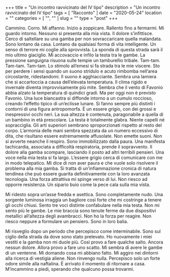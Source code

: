 +++
title = "Un incontro ravvicinato del IV tipo"
description = "Un incontro ravvicinato del IV tipo"
tags = [ "Racconto" ]
date = "2020-05-24"
location = ""
categories = [
  "",
  ""
]
slug = ""
type = "post"
+++

Cammino. Corro. Mi affanno. Inizio a zoppicare. Rallento fino a fermarmi. Mi guardo intorno. Nessuno si presenta alla mia vista. Il dolore s’infittisce. Cerco di saltellare su una gamba per non sovraccaricare quella malandata. Sono lontano da casa. Lontano da qualsiasi forma di vita intelligente.  Un senso di terrore mi coglie alla sprovvista. La sponda di questa strada sarà il mio ultimo giaciglio. Mi accovaccio e infilo la testa tra le gambe. La pressione sanguigna risuona sulle tempie un tamburellio tribale.  Tam-tam. Tam-tam. Tam-tam. Lo stimolo all’emesi si fa strada tra le mie viscere. Sto per perdere i sensi quando un suono stridulo e acuto rimbomba nell’area circostante, ridestandomi. Il suono è agghiacciante. Sembra una lamiera che si accartoccia a causa dell’elevata temperatura. Il clima rigido e invernale diventa improvvisamente più mite. Sembra che il vento di Favonio abbia alzato la temperatura di quindici gradi. Ma per oggi non è previsto Favonio. Una luce biancastra si diffonde intorno a un cumulo roccioso, creando l’effetto tipico di un’eclisse lunare. Si fanno sempre più distinti i contorni di una figura antropomorfa. È un essere grigio, con dei grossi e inespressivi occhi neri. La sua altezza è contenuta, paragonabile a quella di un bambino in età prescolare. La testa è totalmente glabra. Niente capelli né sopracciglia. Gli arti superiori sembrano sproporzionati rispetto al resto del corpo. L’armonia delle mani sembra spezzata da un numero eccessivo di dita, che risultano essere estremamente affusolate. Non emette suoni. Non si avverte neanche il respiro. Sono immobilizzato dalla paura. Una manifesta tachicardia, associata a difficoltà respiratoria, prende il sopravvento. Il dolore alla gamba scompare, lasciando il posto ad altri terribili pensieri. Una voce nella mia testa si fa largo. L’essere grigio cerca di comunicare con me in modo telepatico. Mi dice di non aver paura e che vuole solo risolvere il problema alla mia gamba. Si tratta di un’infiammazione cronica di natura tendinea che può essere guarita definitivamente con la loro avanzata tecnologia. Una forza attrattiva mi spinge verso di lui. Non riesco ad opporre resistenza. Un sipario buio come la pece cala sulla mia vista. 

Mi ridesto sopra un’asse fredda e asettica. Sono completamente nudo. Una sorgente luminosa irraggia un bagliore così forte che mi costringe a tenere gli occhi chiusi. Sento tre voci distinte confabulare nella mia testa. Non mi sento più le gambe. Le mie braccia sono tenute ferme da due dispositivi metallici all’altezza degli avambracci. Non ho la forza per reagire. Non riesco neppure a formulare un pensiero. Sono in loro balia. 

Mi risveglio dopo un periodo che percepisco come interminabile. Sono sul ciglio della strada da dove sono stato prelevato. Ho nuovamente i miei vestiti e la gamba non mi duole più. Così provo a fare qualche salto. Ancora nessun dolore. Allora provo a fare uno scatto. Mi sembra di avere le gambe di un ventenne. Mi domando cosa mi abbiano fatto. Mi aggiro nei dintorni alla ricerca di vestigia aliene. Non rinvengo nulla. Percepisco solo un forte odore simile alla naftalina. È arrivato il momento di ritornare a casa. M’incammino a piedi, sperando che qualcuno possa trovarmi. 
